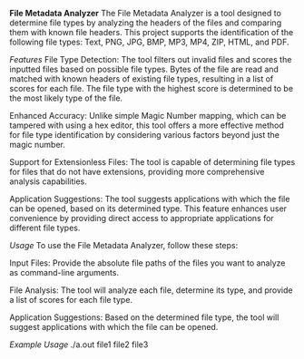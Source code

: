 **File Metadata Analyzer**
The File Metadata Analyzer is a tool designed to determine file types by analyzing the headers of the files and comparing them with known file headers. This project supports the identification of the following file types: Text, PNG, JPG, BMP, MP3, MP4, ZIP, HTML, and PDF.

*Features*
File Type Detection: The tool filters out invalid files and scores the inputted files based on possible file types. Bytes of the file are read and matched with known headers of existing file types, resulting in a list of scores for each file. The file type with the highest score is determined to be the most likely type of the file.

Enhanced Accuracy: Unlike simple Magic Number mapping, which can be tampered with using a hex editor, this tool offers a more effective method for file type identification by considering various factors beyond just the magic number.

Support for Extensionless Files: The tool is capable of determining file types for files that do not have extensions, providing more comprehensive analysis capabilities.

Application Suggestions: The tool suggests applications with which the file can be opened, based on its determined type. This feature enhances user convenience by providing direct access to appropriate applications for different file types.

*Usage*
To use the File Metadata Analyzer, follow these steps:

Input Files: Provide the absolute file paths of the files you want to analyze as command-line arguments.

File Analysis: The tool will analyze each file, determine its type, and provide a list of scores for each file type.

Application Suggestions: Based on the determined file type, the tool will suggest applications with which the file can be opened.

*Example Usage*
./a.out file1 file2 file3






